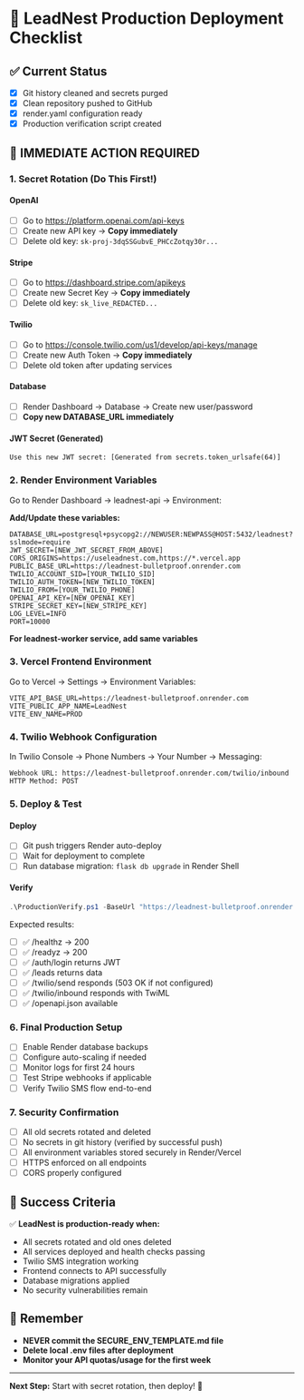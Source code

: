 # 🔐 LeadNest Production Deployment Checklist

## ✅ Current Status
- [x] Git history cleaned and secrets purged
- [x] Clean repository pushed to GitHub  
- [x] render.yaml configuration ready
- [x] Production verification script created

## 🚨 IMMEDIATE ACTION REQUIRED

### 1. Secret Rotation (Do This First!)

#### OpenAI
- [ ] Go to https://platform.openai.com/api-keys
- [ ] Create new API key → **Copy immediately**
- [ ] Delete old key: `sk-proj-3dqSSGubvE_PHCcZotqy30r...`

#### Stripe  
- [ ] Go to https://dashboard.stripe.com/apikeys
- [ ] Create new Secret Key → **Copy immediately**
- [ ] Delete old key: `sk_live_REDACTED...`

#### Twilio
- [ ] Go to https://console.twilio.com/us1/develop/api-keys/manage
- [ ] Create new Auth Token → **Copy immediately**
- [ ] Delete old token after updating services

#### Database
- [ ] Render Dashboard → Database → Create new user/password
- [ ] **Copy new DATABASE_URL immediately**

#### JWT Secret (Generated)
```
Use this new JWT secret: [Generated from secrets.token_urlsafe(64)]
```

### 2. Render Environment Variables

Go to Render Dashboard → leadnest-api → Environment:

**Add/Update these variables:**
```
DATABASE_URL=postgresql+psycopg2://NEWUSER:NEWPASS@HOST:5432/leadnest?sslmode=require
JWT_SECRET=[NEW_JWT_SECRET_FROM_ABOVE]
CORS_ORIGINS=https://useleadnest.com,https://*.vercel.app
PUBLIC_BASE_URL=https://leadnest-bulletproof.onrender.com
TWILIO_ACCOUNT_SID=[YOUR_TWILIO_SID]
TWILIO_AUTH_TOKEN=[NEW_TWILIO_TOKEN]
TWILIO_FROM=[YOUR_TWILIO_PHONE]
OPENAI_API_KEY=[NEW_OPENAI_KEY]
STRIPE_SECRET_KEY=[NEW_STRIPE_KEY]
LOG_LEVEL=INFO
PORT=10000
```

**For leadnest-worker service, add same variables**

### 3. Vercel Frontend Environment

Go to Vercel → Settings → Environment Variables:
```
VITE_API_BASE_URL=https://leadnest-bulletproof.onrender.com
VITE_PUBLIC_APP_NAME=LeadNest
VITE_ENV_NAME=PROD
```

### 4. Twilio Webhook Configuration

In Twilio Console → Phone Numbers → Your Number → Messaging:
```
Webhook URL: https://leadnest-bulletproof.onrender.com/twilio/inbound
HTTP Method: POST
```

### 5. Deploy & Test

#### Deploy
- [ ] Git push triggers Render auto-deploy
- [ ] Wait for deployment to complete
- [ ] Run database migration: `flask db upgrade` in Render Shell

#### Verify
```powershell
.\ProductionVerify.ps1 -BaseUrl "https://leadnest-bulletproof.onrender.com"
```

Expected results:
- [ ] ✅ /healthz → 200
- [ ] ✅ /readyz → 200  
- [ ] ✅ /auth/login returns JWT
- [ ] ✅ /leads returns data
- [ ] ✅ /twilio/send responds (503 OK if not configured)
- [ ] ✅ /twilio/inbound responds with TwiML
- [ ] ✅ /openapi.json available

### 6. Final Production Setup

- [ ] Enable Render database backups
- [ ] Configure auto-scaling if needed
- [ ] Monitor logs for first 24 hours
- [ ] Test Stripe webhooks if applicable
- [ ] Verify Twilio SMS flow end-to-end

### 7. Security Confirmation

- [ ] All old secrets rotated and deleted
- [ ] No secrets in git history (verified by successful push)
- [ ] All environment variables stored securely in Render/Vercel
- [ ] HTTPS enforced on all endpoints
- [ ] CORS properly configured

## 🎯 Success Criteria

✅ **LeadNest is production-ready when:**
- All secrets rotated and old ones deleted
- All services deployed and health checks passing
- Twilio SMS integration working
- Frontend connects to API successfully
- Database migrations applied
- No security vulnerabilities remain

## 🚨 Remember
- **NEVER commit the SECURE_ENV_TEMPLATE.md file**  
- **Delete local .env files after deployment**
- **Monitor your API quotas/usage for the first week**

---

**Next Step:** Start with secret rotation, then deploy! 🚀
